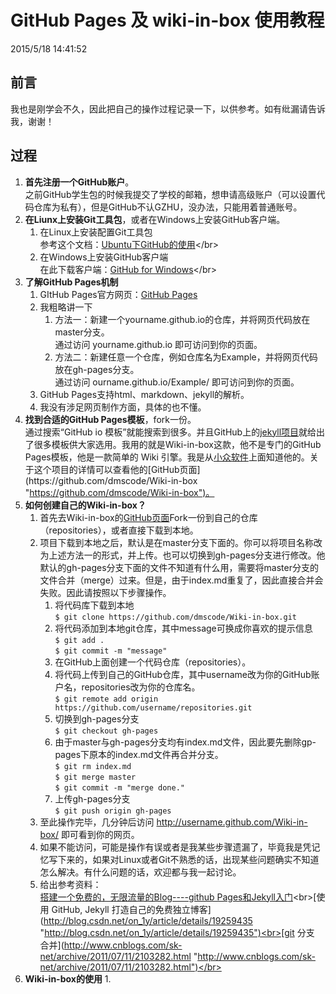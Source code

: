 # GitHub Pages 及 wiki-in-box 使用教程 #
2015/5/18 14:41:52 

## 前言 ##


我也是刚学会不久，因此把自己的操作过程记录一下，以供参考。如有纰漏请告诉我，谢谢！

## 过程 ##


1. **首先注册一个GitHub账户**。<br>之前GitHub学生包的时候我提交了学校的邮箱，想申请高级账户（可以设置代码仓库为私有），但是GitHub不认GZHU，没办法，只能用着普通账号。</br>
2. **在Liunx上安装Git工具包**，或者在Windows上安装GitHub客户端。
	1. 在Linux上安装配置Git工具包<br>参考这个文档：[Ubuntu下GitHub的使用](http://www.pythoner.com/263.html "http://www.pythoner.com/263.html")</br>
	2. 在Windows上安装GitHub客户端<br>在此下载客户端：[GitHub for Windows](https://windows.github.com/ "https://windows.github.com/")</br>
3. **了解GitHub Pages机制**
	1. GItHub Pages官方网页：[GitHub Pages](https://pages.github.com/ "https://pages.github.com/")
	2. 我粗略讲一下
		1. 方法一：新建一个yourname.github.io的仓库，并将网页代码放在master分支。<br>通过访问 yourname.github.io 即可访问到你的页面。</br>
		2. 方法二：新建任意一个仓库，例如仓库名为Example，并将网页代码放在gh-pages分支。<br>通过访问 ourname.github.io/Example/ 即可访问到你的页面。</br>
	3. GitHub Pages支持html、markdown、jekyll的解析。
	4. 我没有涉足网页制作方面，具体的也不懂。
4. **找到合适的GitHub Pages模板**，fork一份。<br>通过搜索“GitHub io 模板”就能搜索到很多。并且GitHub上的[jekyll项目](https://github.com/jekyll/jekyll/wiki/Sites "https://github.com/jekyll/jekyll/wiki/Sites")就给出了很多模板供大家选用。我用的就是Wiki-in-box这款，他不是专门的GitHub Pages模板，他是一款简单的 Wiki 引擎。我是从[小众软件](http://www.appinn.com/wiki-in-box/ "http://www.appinn.com/wiki-in-box/")上面知道他的。关于这个项目的详情可以查看他的[GitHub页面](https://github.com/dmscode/Wiki-in-box "https://github.com/dmscode/Wiki-in-box")。</br>
5. **如何创建自己的Wiki-in-box？**
	1. 首先去Wiki-in-box的[GitHub页面](https://github.com/dmscode/Wiki-in-box "https://github.com/dmscode/Wiki-in-box")Fork一份到自己的仓库（repositories），或者直接下载到本地。
	2. 项目下载到本地之后，默认是在master分支下面的。你可以将项目名称改为上述方法一的形式，并上传。也可以切换到gh-pages分支进行修改。他默认的gh-pages分支下面的文件不知道有什么用，需要将master分支的文件合并（merge）过来。但是，由于index.md重复了，因此直接合并会失败。因此请按照以下步骤操作。
		1. 将代码库下载到本地<br>``$ git clone https://github.com/dmscode/Wiki-in-box.git``</br>
		2. 将代码添加到本地git仓库，其中message可换成你喜欢的提示信息<br>``$ git add .``<br>``$ git commit -m "message"``</br> 
		3. 在GitHub上面创建一个代码仓库（repositories）。
		4. 将代码上传到自己的GitHub仓库，其中username改为你的GitHub账户名，repositories改为你的仓库名。<br>``$ git remote add origin https://github.com/username/repositories.git``</br>
		5. 切换到gh-pages分支<br>``$ git checkout gh-pages``</br>
		6. 由于master与gh-pages分支均有index.md文件，因此要先删除gp-pages下原本的index.md文件再合并分支。<br>``$ git rm index.md``<br>``$ git merge master``<br>``$ git commit -m "merge done."``</br>
		7. 上传gh-pages分支<br>``$ git push origin gh-pages``</br>
	3. 至此操作完毕，几分钟后访问 http://username.github.com/Wiki-in-box/ 即可看到你的网页。
	4. 如果不能访问，可能是操作有误或者是我某些步骤遗漏了，毕竟我是凭记忆写下来的，如果对Linux或者Git不熟悉的话，出现某些问题确实不知道怎么解决。有什么问题的话，欢迎都与我一起讨论。
	5. 给出参考资料：<br>[搭建一个免费的，无限流量的Blog----github Pages和Jekyll入门](http://www.ruanyifeng.com/blog/2012/08/blogging_with_jekyll.html "http://www.ruanyifeng.com/blog/2012/08/blogging_with_jekyll.html")<br>[使用 GitHub, Jekyll 打造自己的免费独立博客](http://blog.csdn.net/on_1y/article/details/19259435 "http://blog.csdn.net/on_1y/article/details/19259435")<br>[git 分支 合并](http://www.cnblogs.com/sk-net/archive/2011/07/11/2103282.html "http://www.cnblogs.com/sk-net/archive/2011/07/11/2103282.html")</br>
6. **Wiki-in-box的使用**
	1. 